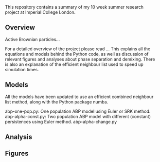 This repository contains a summary of my 10 week summer research project at Imperial College London.

## Overview
Active Brownian particles...

For a detailed overview of the project please read ... This explains all the equations and models behind the Python code, as well as discussion of relevant figures and analyses about phase separation and demixing. There is also an explanation of the efficient neighbour list used to speed up simulation times.


## Models
All the models have been updated to use an efficient combined neighbour list method, along with the Python package numba.

abp-one-pop.py: One population ABP model using Euler or SRK method.
abp-alpha-const.py: Two population ABP model with different (constant) persistences using Euler method.
abp-alpha-change.py

## Analysis


## Figures

